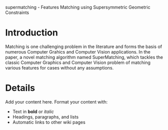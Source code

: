 supermatching  -  Features Matching using Supersymmetric Geometric Constraints

# Introduction #
Matching is one challenging problem in the literature and forms the basis of numerous Computer Grahics and Computer Vision applications. In the paper, a novel matching algorithm named SuperMatching, which tackles the classic Computer Graphics and Computer Vision problem of matching various features for cases without any assumptions.


# Details #



Add your content here.  Format your content with:
  * Text in **bold** or _italic_
  * Headings, paragraphs, and lists
  * Automatic links to other wiki pages